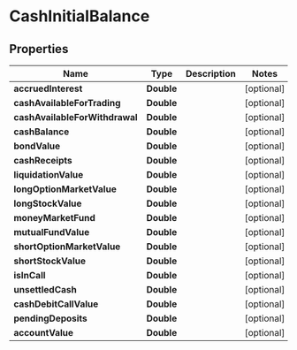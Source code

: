 # CashInitialBalance

## Properties
Name | Type | Description | Notes
------------ | ------------- | ------------- | -------------
**accruedInterest** | **Double** |  |  [optional]
**cashAvailableForTrading** | **Double** |  |  [optional]
**cashAvailableForWithdrawal** | **Double** |  |  [optional]
**cashBalance** | **Double** |  |  [optional]
**bondValue** | **Double** |  |  [optional]
**cashReceipts** | **Double** |  |  [optional]
**liquidationValue** | **Double** |  |  [optional]
**longOptionMarketValue** | **Double** |  |  [optional]
**longStockValue** | **Double** |  |  [optional]
**moneyMarketFund** | **Double** |  |  [optional]
**mutualFundValue** | **Double** |  |  [optional]
**shortOptionMarketValue** | **Double** |  |  [optional]
**shortStockValue** | **Double** |  |  [optional]
**isInCall** | **Double** |  |  [optional]
**unsettledCash** | **Double** |  |  [optional]
**cashDebitCallValue** | **Double** |  |  [optional]
**pendingDeposits** | **Double** |  |  [optional]
**accountValue** | **Double** |  |  [optional]
